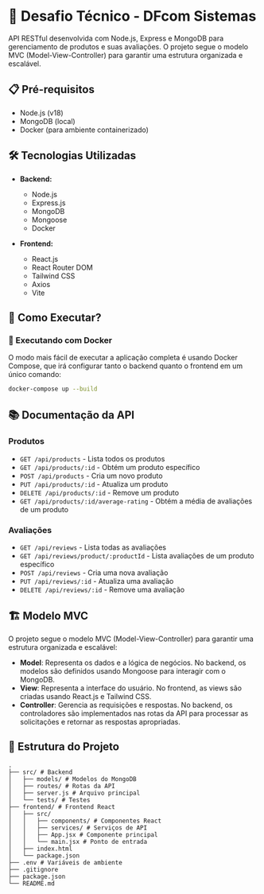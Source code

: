 
# 🚀 Desafio Técnico - DFcom Sistemas

API RESTful desenvolvida com Node.js, Express e MongoDB para gerenciamento de produtos e suas avaliações. O projeto segue o modelo MVC (Model-View-Controller) para garantir uma estrutura organizada e escalável.

## 📋 Pré-requisitos

- Node.js (v18)
- MongoDB (local)
- Docker (para ambiente containerizado)

## 🛠️ Tecnologias Utilizadas

- **Backend:**

  - Node.js
  - Express.js
  - MongoDB
  - Mongoose
  - Docker

- **Frontend:**
  - React.js
  - React Router DOM
  - Tailwind CSS
  - Axios
  - Vite

## 🚀 Como Executar?

### 🐳 Executando com Docker

O modo mais fácil de executar a aplicação completa é usando Docker Compose, que irá configurar tanto o backend quanto o frontend em um único comando:

```bash
docker-compose up --build
```

## 📚 Documentação da API

### Produtos

- `GET /api/products` - Lista todos os produtos
- `GET /api/products/:id` - Obtém um produto específico
- `POST /api/products` - Cria um novo produto
- `PUT /api/products/:id` - Atualiza um produto
- `DELETE /api/products/:id` - Remove um produto
- `GET /api/products/:id/average-rating` - Obtém a média de avaliações de um produto

### Avaliações

- `GET /api/reviews` - Lista todas as avaliações
- `GET /api/reviews/product/:productId` - Lista avaliações de um produto específico
- `POST /api/reviews` - Cria uma nova avaliação
- `PUT /api/reviews/:id` - Atualiza uma avaliação
- `DELETE /api/reviews/:id` - Remove uma avaliação

## 🏗️ Modelo MVC

O projeto segue o modelo MVC (Model-View-Controller) para garantir uma estrutura organizada e escalável:

- **Model**: Representa os dados e a lógica de negócios. No backend, os modelos são definidos usando Mongoose para interagir com o MongoDB.
- **View**: Representa a interface do usuário. No frontend, as views são criadas usando React.js e Tailwind CSS.
- **Controller**: Gerencia as requisições e respostas. No backend, os controladores são implementados nas rotas da API para processar as solicitações e retornar as respostas apropriadas.

## 📝 Estrutura do Projeto

```
.
├── src/ # Backend
│   ├── models/ # Modelos do MongoDB
│   ├── routes/ # Rotas da API
│   ├── server.js # Arquivo principal
│   └── tests/ # Testes
├── frontend/ # Frontend React
│   ├── src/
│   │   ├── components/ # Componentes React
│   │   ├── services/ # Serviços de API
│   │   ├── App.jsx # Componente principal
│   │   └── main.jsx # Ponto de entrada
│   ├── index.html
│   └── package.json
├── .env # Variáveis de ambiente
├── .gitignore
├── package.json
└── README.md
```
